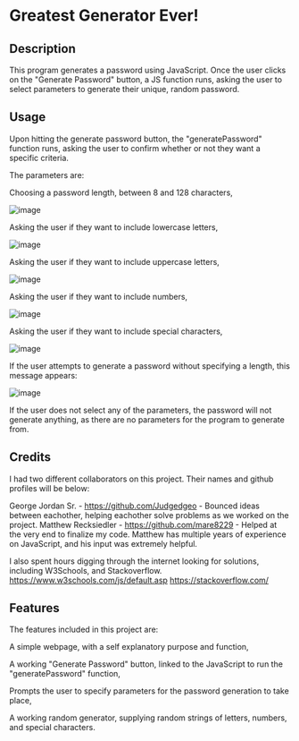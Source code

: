 # Greatest Generator Ever!

## Description

This program generates a password using JavaScript. Once the user clicks on the "Generate Password" button, a JS function runs,
asking the user to select parameters to generate their unique, random password.

## Usage

Upon hitting the generate password button, the "generatePassword" function runs, asking the user to confirm whether or not they want
a specific criteria. 

The parameters are:

Choosing a password length, between 8 and 128 characters,

![image](https://user-images.githubusercontent.com/117489964/209218978-a79cb152-ea05-40ec-ad02-a9f74f23f266.png)

Asking the user if they want to include lowercase letters,

![image](https://user-images.githubusercontent.com/117489964/209219202-5b9441fa-2f0f-4f03-82c5-0ff8ed4a3b46.png)

Asking the user if they want to include uppercase letters,

![image](https://user-images.githubusercontent.com/117489964/209219353-a4c7d552-366b-49d1-873f-b67729ef0999.png)

Asking the user if they want to include numbers,

![image](https://user-images.githubusercontent.com/117489964/209219402-a2e0b403-4059-4c4f-86e2-81078db557c4.png)

Asking the user if they want to include special characters,

![image](https://user-images.githubusercontent.com/117489964/209219441-b53f2f5e-b6a1-41ce-8081-74a5ed147bc0.png)

If the user attempts to generate a password without specifying a length, this message appears:

![image](https://user-images.githubusercontent.com/117489964/209219601-7a09f5bc-ab71-4434-b311-a21aa625b488.png)

If the user does not select any of the parameters, the password will not generate anything, as there are no parameters for the program to generate from.

## Credits

I had two different collaborators on this project. Their names and github profiles will be below:

George Jordan Sr. - https://github.com/Judgedgeo - Bounced ideas between eachother, helping eachother solve problems as we worked on the project.
Matthew Recksiedler - https://github.com/mare8229 - Helped at the very end to finalize my code. Matthew has multiple years of experience on JavaScript, and his input was extremely helpful.

I also spent hours digging through the internet looking for solutions, including W3Schools, and Stackoverflow.
https://www.w3schools.com/js/default.asp
https://stackoverflow.com/

## Features

The features included in this project are:

A simple webpage, with a self explanatory purpose and function,

A working "Generate Password" button, linked to the JavaScript to run the "generatePassword" function,

Prompts the user to specify parameters for the password generation to take place,

A working random generator, supplying random strings of letters, numbers, and special characters.
